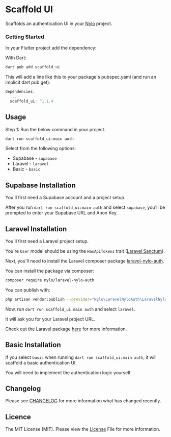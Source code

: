 # Scaffold UI

Scaffolds an authentication UI in your [Nylo](https://nylo.dev) project.

### Getting Started

In your Flutter project add the dependency:

With Dart:

``` bash
dart pub add scaffold_ui
```

This will add a line like this to your package's pubspec.yaml (and run an implicit dart pub get):

``` dart 
dependencies:
  ...
  scaffold_ui: ^1.1.4
```

## Usage

Step 1: Run the below command in your project.

``` bash
dart run scaffold_ui:main auth
```

Select from the following options:

- Supabase - `supabase`
- Laravel - `laravel`
- Basic - `basic`

## Supabase Installation

You'll first need a Supabase account and a project setup.

After you run `dart run scaffold_ui:main auth` and select `supabase`, you'll be prompted to enter your Supabase URL and Anon Key.

## Laravel Installation

You'll first need a Laravel project setup.

You're `User` model should be using the `HasApiTokens` trait ([Laravel Sanctum](https://laravel.com/docs/11.x/sanctum)).

Next, you'll need to install the Laravel composer package [laravel-nylo-auth](https://github.com/nylo-core/laravel-nylo-auth).

You can install the package via composer:

``` bash
composer require nylo/laravel-nylo-auth
```

You can publish with:

``` bash
php artisan vendor:publish --provider="Nylo\LaravelNyloAuth\LaravelNyloAuthServiceProvider"
```

Now, run `dart run scaffold_ui:main auth` and select `laravel`.

It will ask you for your Laravel project URL.

Check out the Laravel package [here](https://github.com/nylo-core/laravel-nylo-auth) for more information.

## Basic Installation

If you select `basic` when running `dart run scaffold_ui:main auth`, it will scaffold a basic authentication UI.

You will need to implement the authentication logic yourself.

## Changelog
Please see [CHANGELOG](https://github.com/nylo-core/nylo-core/scaffold_ui/CHANGELOG.md) for more information what has changed recently.

## Licence

The MIT License (MIT). Please view the [License](https://github.com/nylo-core/nylo-core/scaffold_ui/blob/master/licence) File for more information.
